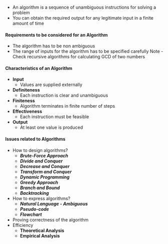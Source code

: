 * An algorithm is a sequence of unambiguous instructions for solving a problem
* You can obtain the required output for any legitimate input in a finite amount of time
#### Requirements to be considered for an Algorithm
* The algorithm has to be non ambiguous 
* The range of inputs for the algorithm has to be specified carefully
Note - Check recursive algorithms for calculating GCD of two numbers

#### Characteristics of an Algorithm 
* **Input** 
	* Values are supplied externally 
* **Definiteness**
	* Each instruction is clear and unambiguous
* **Finiteness**
	* Algorithm terminates in finite number of steps
* **Effectiveness**
	* Each instruction must be feasible 
* **Output**
	* At least one value is produced

#### Issues related to Algorithms 
* How to design algorithms?
	* ***Brute-Force Approach*** 
	* ***Divide and Conquer*** 
	* ***Decrease and Conquer*** 
	* ***Transform and Conquer***
	* ***Dynamic Programming*** 
	* ***Greedy Approach*** 
	* ***Branch and Bound*** 
	* ***Backtracking***
* How to express algorithms?
	* ***Natural Language - Ambiguous***
	* ***Pseudo-code*** 
	* ***Flowchart*** 
* Proving correctness of the algorithm 
* Efficiency
	* **Theoretical Analysis**
	*  **Empirical Analysis** 



